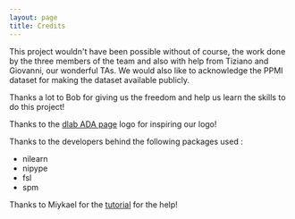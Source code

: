 ```yaml
---
layout: page
title: Credits
---
```

This project wouldn't have been possible without of course, the work done by the
three members of the team and also with help from Tiziano and Giovanni, our wonderful
TAs. We would also like to acknowledge the PPMI dataset for making the dataset
available publicly.

Thanks a lot to Bob for giving us the freedom and help us learn the skills to do this project!

Thanks to the [dlab ADA page](https://dlab.epfl.ch/teaching/fall2017/cs401/) logo for inspiring our logo!

Thanks to the developers behind the following packages used :

* nilearn
* nipype
* fsl
* spm

Thanks to Miykael for the [tutorial](https://miykael.github.io/nipype_tutorial) for the help!
